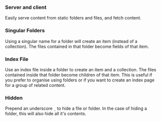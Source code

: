 ### Server and client

Easily serve content from static folders and files, and fetch content.

### Singular Folders

Using a singular name for a folder will create an item (instead of a collection). The files contained in that folder become fields of that item.

### Index File

Use an index file inside a folder to create an item and a collection. The files contained inside that folder become children of that item. This is useful if you prefer to organise using folders or if you want to create an index page for a group of related content.

### Hidden

Prepend an underscore `_` to hide a file or folder. In the case of hiding a folder, this will also hide all it's contents.